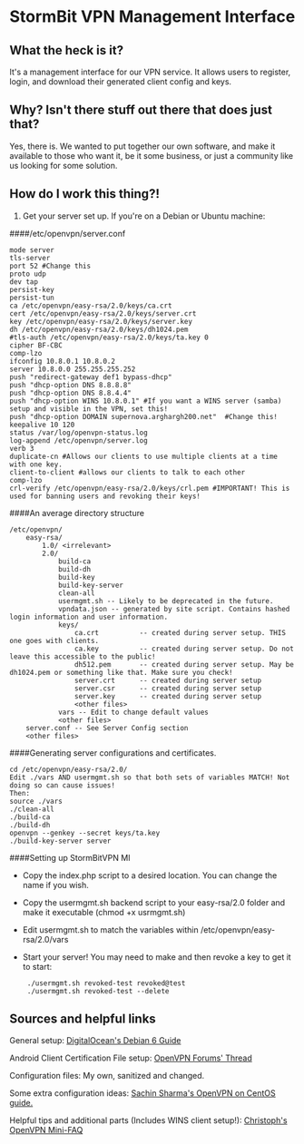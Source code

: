 StormBit VPN Management Interface
===========

What the heck is it?
---------------------

It's a management interface for our VPN service. It allows users to register, login, and download their generated client config and keys.

Why? Isn't there stuff out there that does just that?
-----------------

Yes, there is. We wanted to put together our own software, and make it available to those who want it, be it some business, or just a community like us looking for some solution.

How do I work this thing?!
---------------

1. Get your server set up. If you're on a Debian or Ubuntu machine:

####/etc/openvpn/server.conf

	mode server
	tls-server
	port 52 #Change this
	proto udp
	dev tap
	persist-key
	persist-tun
	ca /etc/openvpn/easy-rsa/2.0/keys/ca.crt
	cert /etc/openvpn/easy-rsa/2.0/keys/server.crt
	key /etc/openvpn/easy-rsa/2.0/keys/server.key
	dh /etc/openvpn/easy-rsa/2.0/keys/dh1024.pem
	#tls-auth /etc/openvpn/easy-rsa/2.0/keys/ta.key 0
	cipher BF-CBC
	comp-lzo
	ifconfig 10.8.0.1 10.8.0.2
	server 10.8.0.0 255.255.255.252
	push "redirect-gateway def1 bypass-dhcp"
	push "dhcp-option DNS 8.8.8.8"
	push "dhcp-option DNS 8.8.4.4"
	push "dhcp-option WINS 10.8.0.1" #If you want a WINS server (samba) setup and visible in the VPN, set this!
	push "dhcp-option DOMAIN supernova.arghargh200.net"  #Change this!
	keepalive 10 120
	status /var/log/openvpn-status.log
	log-append /etc/openvpn/server.log
	verb 3
	duplicate-cn #Allows our clients to use multiple clients at a time with one key.
	client-to-client #allows our clients to talk to each other
	comp-lzo
	crl-verify /etc/openvpn/easy-rsa/2.0/keys/crl.pem #IMPORTANT! This is used for banning users and revoking their keys!

####An average directory structure

	/etc/openvpn/
		easy-rsa/
			1.0/ <irrelevant>
			2.0/
				build-ca
				build-dh
				build-key
				build-key-server
				clean-all
				usermgmt.sh -- Likely to be deprecated in the future.
				vpndata.json -- generated by site script. Contains hashed login information and user information.
				keys/
					ca.crt			-- created during server setup. THIS one goes with clients.
					ca.key			-- created during server setup. Do not leave this accessible to the public!
					dh512.pem		-- created during server setup. May be dh1024.pem or something like that. Make sure you check!
					server.crt		-- created during server setup
					server.csr		-- created during server setup
					server.key		-- created during server setup
					<other files>
				vars -- Edit to change default values
				<other files>
		server.conf -- See Server Config section
		<other files>

####Generating server configurations and certificates.

	cd /etc/openvpn/easy-rsa/2.0/
	Edit ./vars AND usermgmt.sh so that both sets of variables MATCH! Not doing so can cause issues!
	Then:
	source ./vars
	./clean-all
	./build-ca
	./build-dh
	openvpn --genkey --secret keys/ta.key
	./build-key-server server

####Setting up StormBitVPN MI

*  Copy the index.php script to a desired location. You can change the name if you wish.

*  Copy the usermgmt.sh backend script to your easy-rsa/2.0 folder and make it executable (chmod +x usrmgmt.sh)

*  Edit usermgmt.sh to match the variables within /etc/openvpn/easy-rsa/2.0/vars

*  Start your server! You may need to make and then revoke a key to get it to start:


		./usermgmt.sh revoked-test revoked@test
		./usermgmt.sh revoked-test --delete

Sources and helpful links
---------------
General setup: [DigitalOcean's Debian 6 Guide](https://www.digitalocean.com/community/articles/how-to-setup-and-configure-an-openvpn-server-on-debian-6)

Android Client Certification File setup: [OpenVPN Forums' Thread](https://forums.openvpn.net/topic9062.html)

Configuration files: My own, sanitized and changed.

Some extra configuration ideas: [Sachin Sharma's OpenVPN on CentOS guide.](http://sachinsharm.wordpress.com/2013/08/09/installationsetup-and-configure-an-openvpn-server-on-centosrhel-6-3/)

Helpful tips and additional parts (Includes WINS client setup!): [Christoph's OpenVPN Mini-FAQ](https://workaround.org/openvpn-faq)
